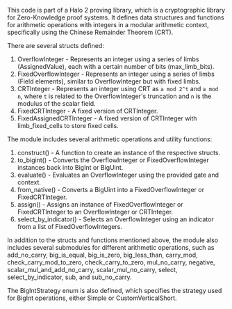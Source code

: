This code is part of a Halo 2 proving library, which is a cryptographic library for Zero-Knowledge proof systems. It defines data structures and functions for arithmetic operations with integers in a modular arithmetic context, specifically using the Chinese Remainder Theorem (CRT).

There are several structs defined:

1. OverflowInteger - Represents an integer using a series of limbs (AssignedValue), each with a certain number of bits (max_limb_bits).
2. FixedOverflowInteger - Represents an integer using a series of limbs (Field elements), similar to OverflowInteger but with fixed limbs.
3. CRTInteger - Represents an integer using CRT as `a mod 2^t` and `a mod n`, where `t` is related to the OverflowInteger's truncation and `n` is the modulus of the scalar field.
4. FixedCRTInteger - A fixed version of CRTInteger.
5. FixedAssignedCRTInteger - A fixed version of CRTInteger with limb_fixed_cells to store fixed cells.

The module includes several arithmetic operations and utility functions:

1. construct() - A function to create an instance of the respective structs.
2. to_bigint() - Converts the OverflowInteger or FixedOverflowInteger instances back into BigInt or BigUint.
3. evaluate() - Evaluates an OverflowInteger using the provided gate and context.
4. from_native() - Converts a BigUint into a FixedOverflowInteger or FixedCRTInteger.
5. assign() - Assigns an instance of FixedOverflowInteger or FixedCRTInteger to an OverflowInteger or CRTInteger.
6. select_by_indicator() - Selects an OverflowInteger using an indicator from a list of FixedOverflowIntegers.

In addition to the structs and functions mentioned above, the module also includes several submodules for different arithmetic operations, such as add_no_carry, big_is_equal, big_is_zero, big_less_than, carry_mod, check_carry_mod_to_zero, check_carry_to_zero, mul_no_carry, negative, scalar_mul_and_add_no_carry, scalar_mul_no_carry, select, select_by_indicator, sub, and sub_no_carry.

The BigIntStrategy enum is also defined, which specifies the strategy used for BigInt operations, either Simple or CustomVerticalShort.

